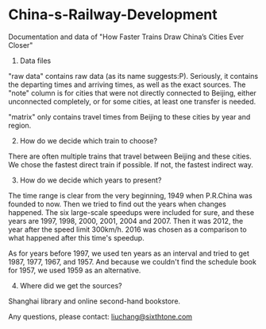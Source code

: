 # China-s-Railway-Development
Documentation and data of "How Faster Trains Draw China’s Cities Ever Closer"

1. Data files

"raw data" contains raw data (as its name suggests:P). Seriously, it contains the departing times and arriving times, as well as the exact sources. The "note" column is for cities that were not directly connected to Beijing, either unconnected completely, or for some cities, at least one transfer is needed. 

"matrix" only contains travel times from Beijing to these cities by year and region.

2. How do we decide which train to choose?

There are often multiple trains that travel between Beijing and these cities. We chose the fastest direct train if possible. If not, the fastest indirect way.

3. How do we decide which years to present?

The time range is clear from the very beginning, 1949 when P.R.China was founded to now. Then we tried to find out the years when changes happened. The six large-scale speedups were included for sure, and these years are 1997, 1998, 2000, 2001, 2004 and 2007. Then it was 2012, the year after the speed limit 300km/h. 2016 was chosen as a comparison to what happened after this time's speedup.

As for years before 1997, we used ten years as an interval and tried to get 1987, 1977, 1967, and 1957. And because we couldn't find the schedule book for 1957, we used 1959 as an alternative.  

4. Where did we get the sources?

Shanghai library and online second-hand bookstore.


Any questions, please contact: liuchang@sixthtone.com
